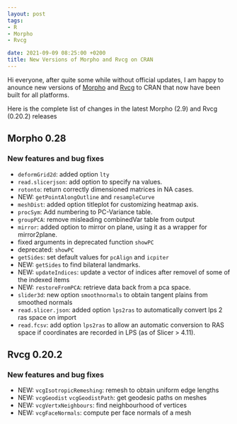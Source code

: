 ```yaml
---
layout: post
tags: 
- R 
- Morpho
- Rvcg

date: 2021-09-09 08:25:00 +0200
title: New Versions of Morpho and Rvcg on CRAN
---
```


Hi everyone, after quite some while without official updates, I am happy to anounce new versions of [Morpho](https://cran.r-project.org/package=Morpho) and [Rvcg](https://cran.r-project.org/package=Rvcg) to CRAN that now have been built for all platforms. 


Here is the complete list of changes in the latest Morpho (2.9) and Rvcg (0.20.2) releases


## Morpho 0.28

### New features and bug fixes


* `deformGrid2d`: added option `lty`
* `read.slicerjson`: add option to specify na values.
* `rotonto`: return correctly dimensioned matrices in NA cases.
* NEW: `getPointAlongOutline` and `resampleCurve`
* `meshDist`: added option titleplot for customizing heatmap axis.
* `procSym`: Add numbering to PC-Variance table.
* `groupPCA`: remove misleading combinedVar table from output
* `mirror`: added option to mirror on plane, using it as a wrapper for mirror2plane.
* fixed arguments in deprecated function `showPC`
* deprecated: `showPC`
* `getSides`: set default values for `pcAlign` and `icpiter`
* NEW: `getSides` to find bilateral landmarks.
* NEW: `updateIndices`: update a vector of indices after removel of some of the indexed items
* NEW: `restoreFromPCA`: retrieve data back from a pca space.
* `slider3d`: new option `smoothnormals` to obtain tangent plains from smoothed normals
* `read.slicer.json`: added option `lps2ras` to automatically convert lps 2 ras space on import
* `read.fcsv`: add option `lps2ras` to allow an automatic conversion to RAS space if coordinates are recorded in LPS (as of Slicer > 4.11).


## Rvcg 0.20.2

### New features and bug fixes


* NEW: `vcgIsotropicRemeshing`: remesh to obtain uniform edge lengths
* NEW: `vcgGeodist` `vcgGeodistPath`: get geodesic paths on meshes
* NEW: `vcgVertxNeighbours`: find neighbourhood of vertices
* NEW: `vcgFaceNormals`: compute per face normals of a mesh
